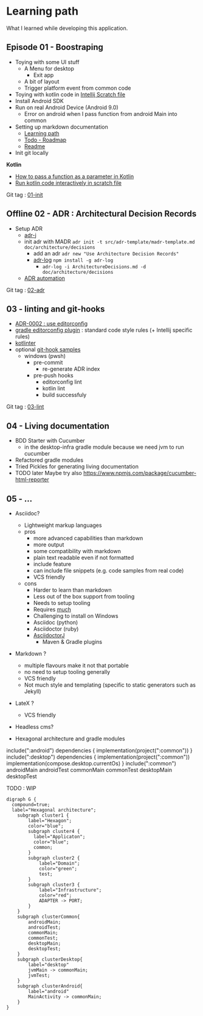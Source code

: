 # Learning path

What I learned while developing this application.

## Episode 01 - Boostraping

- Toying with some UI stuff
    - A Menu for desktop
      - Exit app
    - A bit of layout
    - Trigger platform event from common code
- Toying with kotlin code in [Intellij Scratch file](https://www.jetbrains.com/help/idea/scratches.html)
- Install Android SDK
- Run on real Android Device (Android 9.0)
  - Error on android when I pass function from android Main into common 
- Setting up markdown documentation
    - [Learning path](Learning_path.md)
    - [Todo - Roadmap](Todo.md)
    - [Readme](../readme.md)
- Init git locally

**Kotlin**

- [How to pass a function as a parameter in Kotlin](Learning_path/kotlin-pass-function-as-parameter.md)
- [Run kotlin code interactively in scratch file](Learning_path/kotlin-scratch-file-run-interactive.md)

Git tag : [01-init](https://github.com/baldir-fr/baldir-dashboard/releases/tag/01-init)

## Offline 02 - ADR : Architectural Decision Records

- Setup ADR
  - [adr-j](https://github.com/adoble/adr-j)
  - init adr with MADR
    `adr init -t src/adr-template/madr-template.md doc/architecture/decisions`
    - add an adr
      `adr new "Use Architecture Decision Records"`
    - [adr-log](https://adr.github.io/adr-log/) `npm install -g adr-log`
      - `adr-log -i ArchitectureDecisions.md -d doc/architecture/decisions`
  - [ADR automation](Learning_path/adr-automation.md)
  
Git tag : [02-adr](https://github.com/baldir-fr/baldir-dashboard/releases/tag/02-adr)

## 03 - linting and git-hooks

- [ADR-0002 : use editorconfig](architecture/decisions/0002-enforce-basic-code-style-with-editorconfig.md)
- [gradle editorconfig plugin](Learning_path/gradle-editorconfig.md) : standard code style rules (+ Intellij specific rules)
- [kotlinter](Learning_path/gradle-kotlinter.md)
- optional [git-hook samples](Learning_path/git-hooks.md)
  - windows (pwsh)
    - pre-commit
      - re-generate ADR index
    - pre-push hooks
      - editorconfig lint
      - kotlin lint
      - build successfuly

Git tag : [03-lint](https://github.com/baldir-fr/baldir-dashboard/releases/tag/03-lint)

## 04 - Living documentation

- BDD Starter with Cucumber
  - in the desktop-infra gradle module because we need jvm to run cucumber
- Refactored gradle modules
- Tried Pickles for generating living documentation
- TODO later Maybe try also https://www.npmjs.com/package/cucumber-html-reporter
    
## 05 - ...


- Asciidoc?
    - Lightweight markup languages
    - pros
        - more advanced capabilities than markdown
        - more output
        - some compatibility with markdown
        - plain text readable even if not formatted
        - include feature
        - can include file snippets (e.g. code samples from real code)
        - VCS friendly
    - cons
        - Harder to learn than markdown
        - Less out of the box support from tooling
        - Needs to setup tooling
        - Requires [much](https://asciidoc.org/README.html)
        - Challenging to install on Windows
        - Asciidoc (python)
        - Asciidoctor (ruby)
        - [AsciidoctorJ](https://asciidoctor.org/docs/asciidoctorj/)
            - Maven & Gradle plugins
- Markdown ?
    - multiple flavours make it not that portable
    - no need to setup tooling generally
    - VCS friendly
    - Not much style and templating (specific to static generators such as Jekyll)
- LateX ?
    - VCS friendly
- Headless cms?


- Hexagonal architecture and gradle modules

include(":android")
dependencies {
implementation(project(":common"))
}
include(":desktop")
dependencies {
implementation(project(":common"))
implementation(compose.desktop.currentOs)
}
include(":common")
androidMain
androidTest
commonMain
commonTest
desktopMain
desktopTest

TODO : WIP
```puml
digraph G {
  compound=true;
  label="Hexagonal architecture";
    subgraph cluster1 {
        label="Hexagon";
        color="blue";
        subgraph cluster4 {
          label="Applicaton";
          color="blue";
          common;
        }
        subgraph cluster2 {
            label="Domain";
            color="green";
            test;
        }
        subgraph cluster3 {
            label="Infrastructure";
            color="red";
            ADAPTER -> PORT;
        }
    }
    subgraph clusterCommon{
        androidMain;
        androidTest;
        commonMain;
        commonTest;
        desktopMain;
        desktopTest;
    }
    subgraph clusterDesktop{
        label="desktop"
        jvmMain -> commonMain;
        jvmTest;
    }
    subgraph clusterAndroid{
        label="android"
        MainActivity -> commonMain;
    }
}
```
